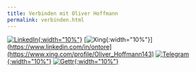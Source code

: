 ```yaml
---
title: Verbinden mit Oliver Hoffmann
permalink: verbinden.html
---
```

[![LinkedIn](https://res.cloudinary.com/ontore/image/upload/c_scale,fl_any_format.sanitize,h_200,w_200/v1659431003/2022-08-02-linkedin_wpkz98.svg){:width="10%"}](https://www.linkedin.com/in/ontore)
[![Xing](https://res.cloudinary.com/ontore/image/upload/c_scale,fl_any_format.sanitize,w_200/v1659443016/2022-08-02-xing_nbetti.svg){:width="10%"}](https://www.linkedin.com/in/ontore](https://www.xing.com/profile/Oliver_Hoffmann143)
[![Telegram](https://res.cloudinary.com/ontore/image/upload/fl_any_format.sanitize/v1659426347/2022-08-02-Telegram_ibefav.svg){:width="10%"}](https://t.me/hoffmann2022)
[![Gettr](https://res.cloudinary.com/ontore/image/upload/fl_any_format.sanitize/v1659429404/2022-08-02-gettr_vnnbda.svg){:width="10%"}](https://gettr.com/user/hoffmann_2022)
